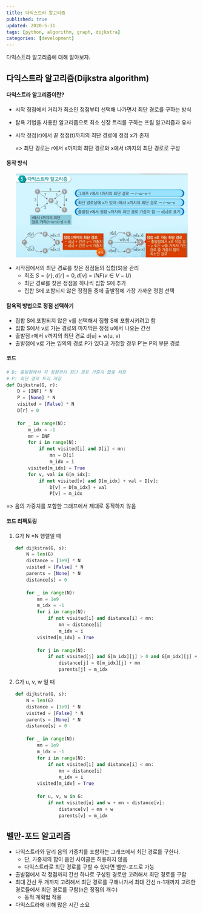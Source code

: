 ```yaml
---
title: 다익스트라 알고리즘
published: true
updated: 2020-5-31
tags: [python, algorithm, graph, dijkstra]
categories: [development]
---
```


다익스트라 알고리즘에 대해 알아보자.



## 다익스트라 알고리즘(Dijkstra algorithm)

#### 다익스트라 알고리즘이란?

- 시작 정점에서 거리가 최소인 정점부터 선택해 나가면서 최단 경로를 구하는 방식

- 탐욕 기법을 사용한 알고리즘으로 최소 신장 트리를 구하는 프림 알고리즘과 유사

- 시작 정점(r)에서 끝 정점(t)까지의 최단 경로에 정점 x가 존재

  => 최단 경로는 r에서 x까지의 최단 경로와 x에서 t까지의 최단 경로로 구성



#### 동작 방식

<center><img src="../../../assets/images/algorithm/dijkstra1.jpg" width=90%></center>

- 시작점에서의 최단 경로를 찾은 정점들의 집합(S)을 관리
  - 최초 $S = \{r\}, d[r] = 0, d[v] = INF (v\in V - U)$
  - 최단 경로를 찾은 정점을 하나씩 집합 S에 추가
  - 집합 S에 포함되지 않은 정점들 중에 출발점에 가장 가까운 정점 선택



#### 탐욕적 방법으로 정점 선택하기

- 집합 S에 포함되지 않은 v를 선택해서 집합 S에 포함시키려고 함
- 집합 S에서 v로 가는 경로의 마지막은 정점 u에서 나오는 간선
- 출발점 r에서 v까지의 최단 경로 d[u] + w(u, v)
- 출발점에 v로 가는 임의의 경로 P가 있다고 가정할 경우 P'는 P의 부분 경로



#### 코드

```python
# D: 출발점에서 각 정점까지 최단 경로 가중치 합을 저장
# P: 최단 경로 트리 저장
def Dijkstra(G, r):
    D = [INF] * N
    P = [None] * N
    visited = [False] * N
    D[r] = 0
    
    for _ in range(N):
        m_idx = -1
        mn = INF
        for i in range(N):
            if not visited[i] and D[i] < mn:
                mn = D[i]
                m_idx = i
        visited[m_idx] = True
    	for v, val in G[m_idx]:
            if not visited[v] and D[m_idx] + val < D[v]:
                D[v] = D[m_idx] + val
                P[v] = m_idx
```

=> 음의 가중치를 포함한 그래프에서 제대로 동작하지 않음



#### 코드 리팩토링

1. G가 N *N 행렬일 때

   ```python
   def dijkstra(G, s):
       N = len(G)
       distance = [1e9] * N
       visited = [False] * N
       parents = [None] * N
       distance[s] = 0
   
       for _ in range(N):
           mn = 1e9
           m_idx = -1
           for i in range(N):
               if not visited[i] and distance[i] < mn:
                   mn = distance[i]
                   m_idx = i
           visited[m_idx] = True
           
           for j in range(N):
               if not visited[j] and G[m_idx][j] > 0 and G[m_idx][j] + mn < distance[j]:
                   distance[j] = G[m_idx][j] + mn
                   parents[j] = m_idx
   ```

2. G가 u, v, w 일 때

   ```python	
   def dijkstra(G, s):
       N = len(G)
       distance = [1e9] * N
       visited = [False] * N
       parents = [None] * N
       distance[s] = 0
   
       for _ in range(N):
           mn = 1e9
           m_idx = -1
           for i in range(N):
               if not visited[i] and distance[i] < mn:
                   mn = distance[i]
                   m_idx = i
           visited[m_idx] = True
   
           for u, v, w in G:
               if not visited[u] and w + mn < distance[v]:
                   distance[v] = mn + w
                   parents[v] = m_idx
   ```

   

   

   







## 벨만-포드 알고리즘

- 다익스트라와 달리 음의 가중치를 포함하는 그래프에서 최단 경로를 구한다.
  - 단, 가중치의 합이 음인 사이클은 허용하지 않음
  - 다익스트라로 최단 경로를 구할 수 있다면 벨만-포드로 가능
- 출발점에서 각 정점까지 간선 하나로 구성된 경로만 고려해서 최단 경로를 구함
- 최대 간선 두 개까지 고려해서 최단 경로를 구해나가서 최대 간선 n-1개까지 고려한 경로들에서 최단 경로를 구함(n은 정점의 개수)
  - 동적 계획법 적용
- 다익스트라에 비해 많은 시간 소요